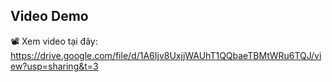 ## Video Demo
📽 Xem video tại đây: https://drive.google.com/file/d/1A6Ijv8UxjjWAUhT1QQbaeTBMtWRu6TQJ/view?usp=sharing&t=3

